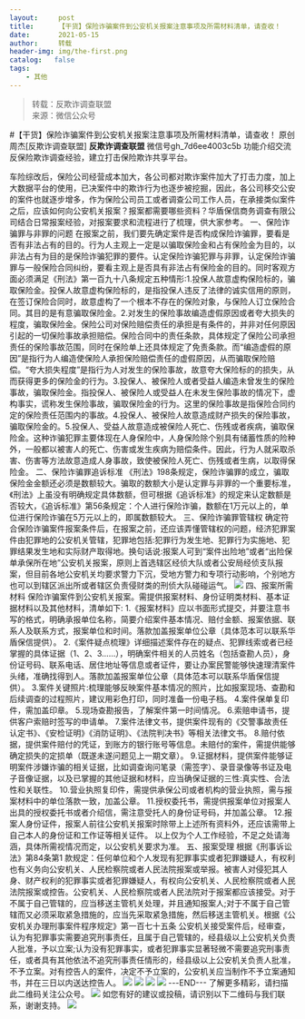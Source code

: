 ```yaml
---
layout:     post
title:      【干货】保险诈骗案件到公安机关报案注意事项及所需材料清单，请查收！
date:       2021-05-15
author:     转载
header-img: img/the-first.png
catalog:   false
tags:
    - 其他
---
```


<blockquote><p>转载：反欺诈调查联盟<br>
来源：微信公众号</p></blockquote>

#【干货】保险诈骗案件到公安机关报案注意事项及所需材料清单，请查收！
原创周杰[反欺诈调查联盟]
**反欺诈调查联盟**
微信号gh_7d6ee4003c5b
功能介绍交流反保险欺诈调查经验，建立打击保险欺诈共享平台。

车险综改后，保险公司经营成本加大，各公司都对欺诈案件加大了打击力度，加上大数据平台的使用，已决案件中的欺诈行为也逐步被挖掘，因此，各公司移交公安的案件也就逐步增多，作为保险公司员工或者调查公司工作人员，在承接类似案件之后，应该如何向公安机关报案？报案都需要哪些资料？华盾保信商务调查有限公司结合日常报案经验，对报案要求和流程进行了梳理，供大家参考。
一、保险诈骗罪与非罪的问题
在报案之前，我们要先确定案件是否构成保险诈骗罪，要看是否有非法占有的目的。行为人主观上一定是以骗取保险金和占有保险金为目的，以非法占有为目的是保险诈骗犯罪的要件。认定保险诈骗犯罪与非罪，认定保险诈骗罪与一般保险合同纠纷，要看主观上是否具有非法占有保险金的目的。同时客观方面必须满足《刑法》第一百九十八条规定五种情形:1.投保人故意虚构保险标的，骗取保险金。投保人故意虚构保险标的，是指投保人违反了法律的诚实信用的原则，在签订保险合同时，故意虚构了一个根本不存在的保险对象，与保险人订立保险合同。其目的是有意骗取保险金。2.对发生的保险事故编造虚假原因或者夸大损失的程度，骗取保险金。保险公司对保险赔偿责任的承担是有条件的，并非对任何原因引起的一切保险事故承担赔偿。保险合同中的责任条款，具体规定了保险公司承担责任的保险事故范围，同时在保险单上还具体规定了免责条款。而“编造虚假的原因”是指行为人编造使保险人承担保险赔偿责任的虚假原因，从而骗取保险赔偿。“夸大损失程度”是指行为人对发生的保险事故，故意夸大保险标的的损失，从而获得更多的保险金的行为。3.投保人、被保险人或者受益人编造未曾发生的保险事故，骗取保险金。指投保人、被保险人或受益人在未发生保险事故的情况下，虚构事实，谎称发生保险事故，骗取保险金的行为。这里的保险事故是指保险合同约定的保险责任范围内的事故。4.投保人、被保险人故意造成财产损失的保险事故，骗取保险金的。5.投保人、受益人故意造成被保险人死亡、伤残或者疾病，骗取保险金。这种诈骗犯罪主要体现在人身保险中，人身保险除个别具有储蓄性质的险种外，一般都以被害人的死亡、伤害或发生疾病为赔偿条件。因此，行为人就采取杀害、伤害等方法故意造成人身事故，致使被保险人死亡、伤残或者生病，以取得保险金。
二、保险诈骗罪追诉标准
《刑法》198条规定，保险诈骗罪的成立，骗取保险金金额还必须是数额较大。骗取的数额大小是认定罪与非罪的一个重要标准，《刑法》上虽没有明确规定具体数额，但可根据《追诉标准》的规定来认定数额是否较大，《追诉标准》第56条规定：个人进行保险诈骗，数额在1万元以上的，单位进行保险诈骗在5万元以上的，即属数额较大。
三、保险诈骗罪管辖权
确定符合保险诈骗案件报案条件后，在报案之前，还应该弄懂管辖权的问题，经济犯罪案件由犯罪地的公安机关管辖，犯罪地包括:犯罪行为发生地、犯罪行为实施地、犯罪结果发生地和实际财产取得地。换句话说:报案人可到“案件出险地”或者“出险保单承保所在地”公安机关报案，原则上首选辖区经侦大队或者公安局经侦支队报案，但目前各地公安机关均要求警力下沉，受地方警力和专项行动影响，个别地方也可以到辖区派出所或者辖区负责侵财类的刑侦大队碰碰运气。
![]({{site.baseurl}}/postimg/L6usUGPiatBRYIhOCyEHiaCr7CXqUJ6FhRndwJWeo3eHdVvw9muF8Yice6XMBYDh7ortptClfiaria0OunZkWQ0lV8Q.jpeg)
四、报案所需材料
保险诈骗案件到公安机关报案。需提供报案材料、身份证明类材料、基本证据材料以及其他材料，清单如下:
1.《报案材料》应以书面形式提交，并要注意书写的格式，明确承报单位名称，简要介绍案件基本情况、赔付金额、报案依据、联系人及联系方式，报案单位和时间。落款加盖报案单位公章（具体范本可以联系华盾保信提供）。
2.《案件疑点梳理》详细描述案件存在的疑点、犯罪线索或者已经掌握的具体证据（1、2、3……），明确案件相关的人员姓名（包括查勘人员），身份证号码、联系电话、居住地址等信息或者证件，要让办案民警能够快速理清案件头绪，准确找得到人。落款加盖报案单位公章（具体范本可以联系华盾保信提供）。
3.案件关键照片:梳理能够反映案件基本情况的照片，比如报案现场、查勘和后续调查的过程照片，建议用彩色打印，同时准备一份电子档。
4.案件保单复印件，需加盖印章。
5.现场查勘报告，了解案件第一时间情况。
6.索赔申请书，提供客户索赔时签写的申请单。
7.案件法律文书，提供案件现有的《交警事故责任认定书》、《安检证明》《消防证明》、《法院判决书》等相关法律文书。
8.赔付依据，提供案件赔付的凭证，到账方的银行账号等信息。未赔付的案件，需提供能够确定损失的定损单（既遂未遂问题见上一期文章）。
9.证据材料，提供案件能够证明案件涉嫌诈骗的相关证据，比如调查询问笔录（需签字）、录音录像等书证及电子音像证据，以及已掌握的其他证据和材料，应当确保证据的三性:真实性、合法性和关联性。
10.营业执照复印件，需提供承保公司或者机构的营业执照，需与报案材料中的单位落款一致，加盖公章。
11.授权委托书，需提供报案单位对报案人出具的授权委托书或者介绍信，需注意受托人的身份证号码，并加盖公章。
12.报案人身份证件，报案人前往公安机关报案时除带上上述所有资料外，还应该需带上自己本人的身份证和工作证等相关证件。
以上仅为个人工作经验，不足之处请海涵，具体所需视情况而定，以公安机关要求为准。
五、报案受理
根据《刑事诉讼法》第84条第1
款规定：任何单位和个人发现有犯罪事实或者犯罪嫌疑人，有权利也有义务向公安机关、人民检察院或者人民法院报案或举报。被害人对侵犯其人身、财产权利的犯罪事实或者犯罪嫌疑人，有权向公安机关、人民检察院或者人民法院报案或控告。公安机关、人民检察院或者人民法院对于报案都应该接受。对于不属于自己管辖的，应当移送主管机关处理，并且通知报案人;对于不属于自己管辖而又必须采取紧急措施的，应当先采取紧急措施，然后移送主管机关。根据《公安机关办理刑事案件程序规定》第一百七十五条
公安机关接受案件后，经审查，认为有犯罪事实需要追究刑事责任，且属于自己管辖的，经县级以上公安机关负责人批准，予以立案;认为没有犯罪事实，或者犯罪事实显著轻微不需要追究刑事责任，或者具有其他依法不追究刑事责任情形的，经县级以上公安机关负责人批准，不予立案。对有控告人的案件，决定不予立案的，公安机关应当制作不予立案通知书，并在三日以内送达控告人。
![]({{site.baseurl}}/postimg/L6usUGPiatBRYIhOCyEHiaCr7CXqUJ6FhR8mJ0rCoPkcVevfIhxeiaoEVXwebdvyzOwsnnDKVpk3WP74UvuTHXA2A.jpeg)
![]({{site.baseurl}}/postimg/L6usUGPiatBRYIhOCyEHiaCr7CXqUJ6FhR0QdXy6bnE6iaCuWbBesyT2G4ByMFIVHYaDms14icEfWO82ibWZicXz66fw.jpeg)
![]({{site.baseurl}}/postimg/L6usUGPiatBSs5Yxdp5NU9dpdqWanE7Mq7XpTo0mwlia1gia9NNFGTRYKdpVvrK2KgpAPictg52F8U9sicXI1jQ1dzA.jpeg)
![]({{site.baseurl}}/postimg/L6usUGPiatBRHiaTnBLKdskSP3wYDcZtJf2f60h3UdpFM6GSwK7CCH2tbN5oylMEt626eF9adsGd1vhInpcsALqA.png)
\---END---
了解更多精彩，请扫描此二维码关注公众号。
![]({{site.baseurl}}/postimg/L6usUGPiatBSs5Yxdp5NU9dpdqWanE7MqCqBlT3XLvPJX3Gf5uyzzsibZ3VPBdLY8ianrrF0435iblVibnnsnhQtsrA.png)
如您有好的建议或投稿，请识别以下二维码与我们联系，谢谢支持。
![]({{site.baseurl}}/postimg/L6usUGPiatBTicQb1DRYha3PBdNiaw74CbPicxUjpdDfZ5JJ7EH1xa6dXkDU1icNG1UvkQQVy36CWu3kFiaKWKpL3bMg.png)
